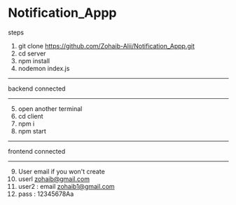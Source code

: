 # Notification_Appp
steps
1) git clone https://github.com/Zohaib-Alii/Notification_Appp.git 
2) cd server 
3) npm install 
4) nodemon index.js
********
backend connected
********
5) open another terminal 
6) cd client 
7) npm i 
8) npm start 
********
frontend connected
********

9) User email if you won't create 
10) userl zohaib@gmail.com
11) user2 : email zohaib1@gmail.com
12) pass : 12345678Aa
